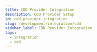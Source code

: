 ```yaml
---
title: CDD Provider Integration
description: CDD Provider Setup
id: cdd-provider-integration
slug: /development/integration/cdd
sidebar_label: CDD Provider Integration
tags:
  - integration
  - cdd
---
```

